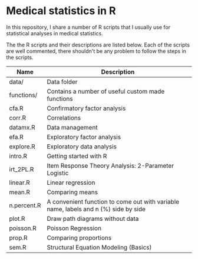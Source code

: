 # Medical statistics in R
In this repository, I share a number of R scripts that I usually use for statistical analyses in medical statistics.

The the R scripts and their descriptions are listed below. Each of the scripts are well commented, there shouldn't be any problem to follow the steps in the scripts.

Name    | Description
--      | --
data/   | Data folder
functions/ | Contains a number of useful custom made functions
cfa.R   | Confirmatory factor analysis
corr.R  | Correlations
datamx.R    | Data management
efa.R   | Exploratory factor analysis 
explore.R   | Exploratory data analysis
intro.R | Getting started with R
irt_2PL.R   | Item Response Theory Analysis: 2-Parameter Logistic
linear.R    | Linear regression
mean.R  | Comparing means
n.percent.R | A convenient function to come out with variable name, labels and n (%) side by side
plot.R  | Draw path diagrams without data
poisson.R   | Poisson Regression
prop.R  | Comparing proportions
sem.R   | Structural Equation Modeling (Basics)
